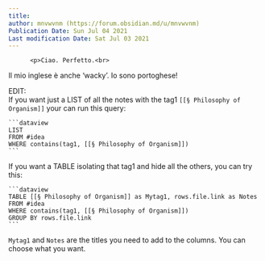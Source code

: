 ```yaml
---
title:
author: mnvwvnm (https://forum.obsidian.md/u/mnvwvnm)
Publication Date: Sun Jul 04 2021
Last modification Date: Sat Jul 03 2021
---
```



          <p>Ciao. Perfetto.<br>
Il mio inglese &#xE8; anche &#x2018;wacky&#x2019;. Io sono portoghese!</p>
<p>EDIT:<br>
If you want just a LIST of all the notes with the tag1 <code>[[&#xA7; Philosophy of Organism]]</code> your can  run this query:</p>
<pre><code class="lang-auto">```dataview
LIST
FROM #idea
WHERE contains(tag1, [[&#xA7; Philosophy of Organism]])
```
</code></pre>
<p>If you want a TABLE isolating that tag1 and hide all the others, you can try this:</p>
<pre><code class="lang-auto">```dataview
TABLE [[&#xA7; Philosophy of Organism]] as Mytag1, rows.file.link as Notes
FROM #idea
WHERE contains(tag1, [[&#xA7; Philosophy of Organism]])
GROUP BY rows.file.link
```
</code></pre>
<p><code>Mytag1</code> and <code>Notes</code> are the titles you need to add to the columns. You can choose what you want.</p>
        